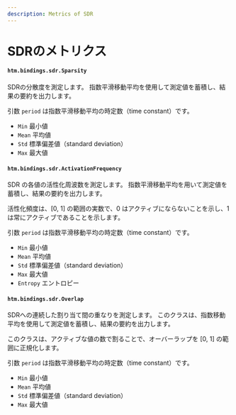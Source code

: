 ```yaml
---
description: Metrics of SDR
---
```


# SDRのメトリクス

#### `htm.bindings.sdr.Sparsity`

SDRの分散度を測定します。 指数平滑移動平均を使用して測定値を蓄積し、結果の要約を出力します。

引数 `period` は指数平滑移動平均の時定数（time constant）です。

* `Min` 最小値
* `Mean` 平均値
* `Std` 標準偏差値（standard deviation）
* `Max` 最大値

#### `htm.bindings.sdr.ActivationFrequency`

SDR の各値の活性化周波数を測定します。 指数平滑移動平均を用いて測定値を蓄積し、結果の要約を出力します。

活性化頻度は、\[0, 1\] の範囲の実数で、0 はアクティブにならないことを示し、1 は常にアクティブであることを示します。

引数 `period` は指数平滑移動平均の時定数（time constant）です。

* `Min` 最小値
* `Mean` 平均値
* `Std` 標準偏差値（standard deviation）
* `Max` 最大値
* `Entropy` エントロピー

#### `htm.bindings.sdr.Overlap`

SDRへの連続した割り当て間の重なりを測定します。 このクラスは、指数移動平均を使用して測定値を蓄積し、結果の要約を出力します。

このクラスは、アクティブな値の数で割ることで、オーバーラップを \[0, 1\] の範囲に正規化します。

引数 `period` は指数平滑移動平均の時定数（time constant）です。

* `Min` 最小値
* `Mean` 平均値
* `Std` 標準偏差値（standard deviation）
* `Max` 最大値

